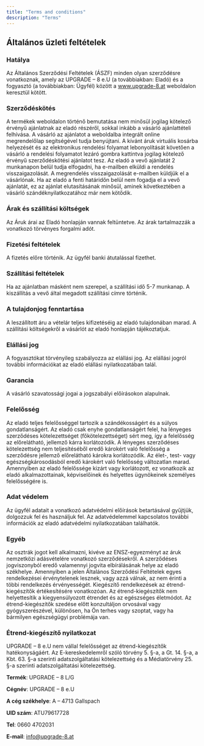 ```yaml
---
title: "Terms and conditions"
description: "Terms"
---
```


<h2>Általános üzleti feltételek</h2>

<h3>Hatálya</h3>

Az Általános Szerződési Feltételek (ÁSZF) minden olyan szerződésre vonatkoznak, amely az UPGRADE – 8 e.U (a továbbiakban: Eladó) és a fogyasztó (a továbbiakban: Ügyfél) között a www.upgrade-8.at weboldalon keresztül kötött.

<h3>Szerződéskötés</h3>

A termékek weboldalon történő bemutatása nem minősül jogilag kötelező érvényű ajánlatnak az eladó részéről, sokkal inkább a vásárló ajánlattételi felhívása.
A vásárló az ajánlatot a weboldalba integrált online megrendelőlap segítségével tudja benyújtani. A kívánt áruk virtuális kosárba helyezését és az elektronikus rendelési folyamat lebonyolítását követően a vásárló a rendelési folyamatot lezáró gombra kattintva jogilag kötelező érvényű szerződéskötési ajánlatot tesz.
Az eladó a vevő ajánlatát 2 munkanapon belül tudja elfogadni, ha e-mailben elküldi a rendelés visszaigazolását. A megrendelés visszaigazolását e-mailben küldjük el a vásárlónak.
Ha az eladó a fenti határidőn belül nem fogadja el a vevő ajánlatát, ez az ajánlat elutasításának minősül, aminek következtében a vásárló szándéknyilatkozatához már nem kötődik.

<h3>Árak és szállítási költségek</h3>

Az Áruk árai az Eladó honlapján vannak feltüntetve. Az árak tartalmazzák a vonatkozó törvényes forgalmi adót.

<h3>Fizetési feltételek</h3>

A fizetés előre történik. Az ügyfél banki átutalással fizethet.

<h3>Szállítási feltételek</h3>

Ha az ajánlatban másként nem szerepel, a szállítási idő 5-7 munkanap.
A kiszállítás a vevő által megadott szállítási címre történik.

<h3>A tulajdonjog fenntartása</h3>

A leszállított áru a vételár teljes kifizetéséig az eladó tulajdonában marad.
A szállítási költségekről a vásárlót az eladó honlapján tájékoztatjuk.

<h3>Elállási jog </h3>

A fogyasztókat törvényileg szabályozza az elállási jog. Az elállási jogról további információkat az eladó elállási nyilatkozatában talál.

<h3>Garancia</h3>

A vásárló szavatossági jogai a jogszabályi előírásokon alapulnak.

<h3>Felelősség</h3>

Az eladó teljes felelősséggel tartozik a szándékosságért és a súlyos gondatlanságért. Az eladó csak enyhe gondatlanságért felel, ha lényeges szerződéses kötelezettséget (főkötelezettséget) sért meg, így a felelősség az előrelátható, jellemző kárra korlátozódik.
A lényeges szerződéses kötelezettség nem teljesítéséből eredő károkért való felelősség a szerződésre jellemző előrelátható károkra korlátozódik.
Az élet-, test- vagy egészségkárosodásból eredő károkért való felelősség változatlan marad.
Amennyiben az eladó felelőssége kizárt vagy korlátozott, ez vonatkozik az eladó alkalmazottainak, képviselőinek és helyettes ügynökeinek személyes felelősségére is.

<h3>Adat védelem </h3>

Az ügyfél adatait a vonatkozó adatvédelmi előírások betartásával gyűjtjük, dolgozzuk fel és használjuk fel. Az adatvédelemmel kapcsolatos további információk az eladó adatvédelmi nyilatkozatában találhatók.

<h3>Egyéb</h3>

Az osztrák jogot kell alkalmazni, kivéve az ENSZ-egyezményt az áruk nemzetközi adásvételére vonatkozó szerződésekről. A szerződéses jogviszonyból eredő valamennyi jogvita elbírálásának helye az eladó székhelye. Amennyiben a jelen Általános Szerződési Feltételek egyes rendelkezései érvénytelenek lesznek, vagy azzá válnak, az nem érinti a többi rendelkezés érvényességét. Kiegészítő rendelkezések az étrend-kiegészítők értékesítésére vonatkozóan. Az étrend-kiegészítők nem helyettesítik a kiegyensúlyozott étrendet és az egészséges életmódot. Az étrend-kiegészítők szedése előtt konzultáljon orvosával vagy gyógyszerészével, különösen, ha Ön terhes vagy szoptat, vagy ha bármilyen egészségügyi problémája van.

<h3>Étrend-kiegészítő nyilatkozat</h3>

UPGRADE – 8 e.U nem vállal felelősséget az étrend-kiegészítők hatékonyságáért.
Az E-kereskedelemről szóló törvény 5. §-a, a Gt. 14. §-a, a Kbt. 63. §-a szerinti adatszolgáltatási kötelezettség és a Médiatörvény 25. §-a szerinti adatszolgáltatási kötelezettség.

<b>Termék</b>: UPGRADE – 8 L/G

<b>Cégnév</b>: UPGRADE – 8 e.U

<b>A cég székhelye</b>: A – 4713 Gallspach

<b>UID szám</b>: ATU79617728

<b>Tel</b>: 0660 4702031

<b>E-mail</b>: info@upgrade-8.at
